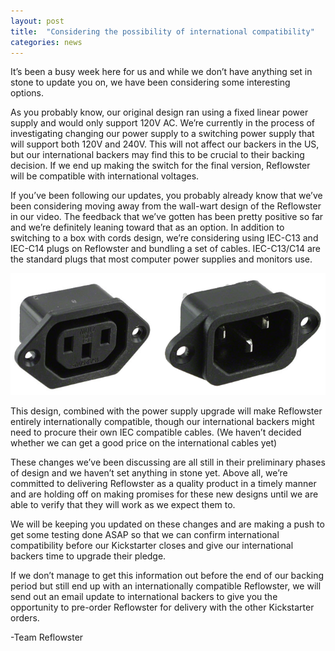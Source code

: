 ```yaml
---
layout: post
title:  "Considering the possibility of international compatibility"
categories: news
---
```


<p>It’s been a busy week here for us and while we don’t have anything set in stone to update you on, we have been considering some interesting options.</p><p>As you probably know, our original design ran using a fixed linear power supply and would only support 120V AC. We’re currently in the process of investigating changing our power supply to a switching power supply that will support both 120V and 240V. This will not affect our backers in the US, but our international backers may find this to be crucial to their backing decision. If we end up making the switch for the final version, Reflowster will be compatible with international voltages.</p><p>If you’ve been following our updates, you probably already know that we’ve been considering moving away from the wall-wart design of the Reflowster in our video. The feedback that we’ve gotten has been pretty positive so far and we’re definitely leaning toward that as an option. In addition to switching to a box with cords design, we’re considering using IEC-C13 and IEC-C14 plugs on Reflowster and bundling a set of cables. IEC-C13/C14 are the standard plugs that most computer power supplies and monitors use.</p><img class="showcase" src="/resources/images/updates/update_04_14_2014_1.jpg">
<p>This design, combined with the power supply upgrade will make Reflowster entirely internationally compatible, though our international backers might need to procure their own IEC compatible cables. (We haven’t decided whether we can get a good price on the international cables yet)</p><p>These changes we’ve been discussing are all still in their preliminary phases of design and we haven’t set anything in stone yet. Above all, we’re committed to delivering Reflowster as a quality product in a timely manner and are holding off on making promises for these new designs until we are able to verify that they will work as we expect them to.</p><p>We will be keeping you updated on these changes and are making a push to get some testing done ASAP so that we can confirm international compatibility before our Kickstarter closes and give our international backers time to upgrade their pledge.</p><p>If we don’t manage to get this information out before the end of our backing period but still end up with an internationally compatible Reflowster, we will send out an email update to international backers to give you the opportunity to pre-order Reflowster for delivery with the other Kickstarter orders.</p><p>-Team Reflowster</p>